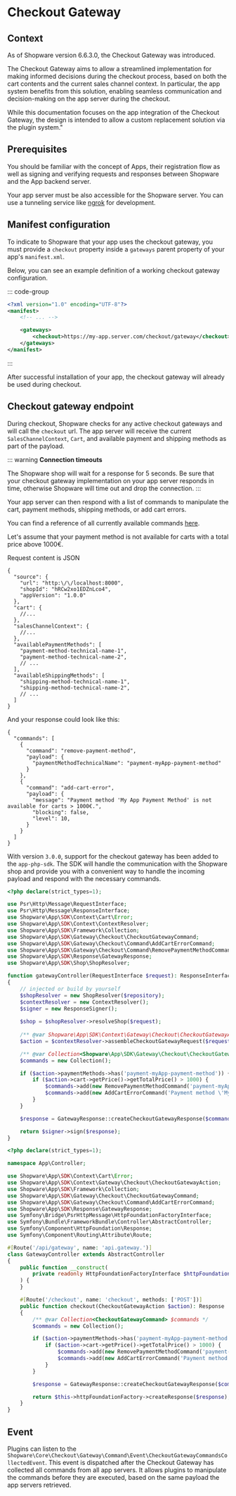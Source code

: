 # Checkout Gateway

## Context

As of Shopware version 6.6.3.0, the Checkout Gateway was introduced.

The Checkout Gateway aims to allow a streamlined implementation for making informed decisions during the checkout process, based on both the cart contents and the current sales channel context.
In particular, the app system benefits from this solution, enabling seamless communication and decision-making on the app server during the checkout.

While this documentation focuses on the app integration of the Checkout Gateway, the design is intended to allow a custom replacement solution via the plugin system."

## Prerequisites

You should be familiar with the concept of Apps, their registration flow as well as signing and verifying requests and responses between Shopware and the App backend server.

<PageRef page="../../app-base-guide.md" title="App base guide" />

Your app server must be also accessible for the Shopware server.
You can use a tunneling service like [ngrok](https://ngrok.com/) for development.

## Manifest configuration

To indicate to Shopware that your app uses the checkout gateway, you must provide a `checkout` property inside a `gateways` parent property of your app's `manifest.xml`.

Below, you can see an example definition of a working checkout gateway configuration.

::: code-group

```xml [manifest.xml]
<?xml version="1.0" encoding="UTF-8"?>
<manifest>
    <!-- ... -->

    <gateways>
        <checkout>https://my-app.server.com/checkout/gateway</checkout>
    </gateways>
</manifest>
```

:::

After successful installation of your app, the checkout gateway will already be used during checkout.

## Checkout gateway endpoint

During checkout, Shopware checks for any active checkout gateways and will call the `checkout` url.
The app server will receive the current `SalesChannelContext`, `Cart`, and available payment and shipping methods as part of the payload.

::: warning
**Connection timeouts**

The Shopware shop will wait for a response for 5 seconds.
Be sure that your checkout gateway implementation on your app server responds in time, otherwise Shopware will time out and drop the connection.
:::

Your app server can then respond with a list of commands to manipulate the cart, payment methods, shipping methods, or add cart errors.

You can find a reference of all currently available commands [here](./command-reference.md).

Let's assume that your payment method is not available for carts with a total price above 1000€.

<Tabs>

<Tab title="HTTP">

Request content is JSON

```json5
{
  "source": {
    "url": "http:\/\/localhost:8000",
    "shopId": "hRCw2xo1EDZnLco4",
    "appVersion": "1.0.0"
  },
  "cart": {
    //...
  },
  "salesChannelContext": {
    //...
  },
  "availablePaymentMethods": [
    "payment-method-technical-name-1",
    "payment-method-technical-name-2",
    // ...
  ],
  "availableShippingMethods": [
    "shipping-method-technical-name-1",
    "shipping-method-technical-name-2",
    // ...
  ]
}
```

And your response could look like this:

```json5
{
  "commands": [
    {
      "command": "remove-payment-method",
      "payload": {
        "paymentMethodTechnicalName": "payment-myApp-payment-method"
      }
    },
    {
      "command": "add-cart-error",
      "payload": {
        "message": "Payment method 'My App Payment Method' is not available for carts > 1000€.",
        "blocking": false,
        "level": 10,
      }
    }
  ]
}
```

</Tab>

<Tab title="App PHP SDK">

With version `3.0.0`, support for the checkout gateway has been added to the `app-php-sdk`.
The SDK will handle the communication with the Shopware shop and provide you with a convenient way to handle the incoming payload and respond with the necessary commands.

```php
<?php declare(strict_types=1);

use Psr\Http\Message\RequestInterface;
use Psr\Http\Message\ResponseInterface;
use Shopware\App\SDK\Context\Cart\Error;
use Shopware\App\SDK\Context\ContextResolver;
use Shopware\App\SDK\Framework\Collection;
use Shopware\App\SDK\Gateway\Checkout\CheckoutGatewayCommand;
use Shopware\App\SDK\Gateway\Checkout\Command\AddCartErrorCommand;
use Shopware\App\SDK\Gateway\Checkout\Command\RemovePaymentMethodCommand;
use Shopware\App\SDK\Response\GatewayResponse;
use Shopware\App\SDK\Shop\ShopResolver;

function gatewayController(RequestInterface $request): ResponseInterface
{
    // injected or build by yourself
    $shopResolver = new ShopResolver($repository);
    $contextResolver = new ContextResolver();
    $signer = new ResponseSigner();
    
    $shop = $shopResolver->resolveShop($request);
    
    /** @var Shopware\App\SDK\Context\Gateway\Checkout\CheckoutGatewayAction $action */
    $action = $contextResolver->assembleCheckoutGatewayRequest($request, $shop);

    /** @var Collection<Shopware\App\SDK\Gateway\Checkout\CheckoutGatewayCommand> $commands */
    $commands = new Collection();

    if ($action->paymentMethods->has('payment-myApp-payment-method')) {
        if ($action->cart->getPrice()->getTotalPrice() > 1000) {
            $commands->add(new RemovePaymentMethodCommand('payment-myApp-payment-method'));
            $commands->add(new AddCartErrorCommand('Payment method \'My App Payment Method\' is not available for carts > 1000€.', false, Error::LEVEL_WARNING));
        }
    }

    $response = GatewayResponse::createCheckoutGatewayResponse($commands);

    return $signer->sign($response);
}
```

</Tab>

<Tab title="Symfony Bundle">

```php
<?php declare(strict_types=1);

namespace App\Controller;

use Shopware\App\SDK\Context\Cart\Error;
use Shopware\App\SDK\Context\Gateway\Checkout\CheckoutGatewayAction;
use Shopware\App\SDK\Framework\Collection;
use Shopware\App\SDK\Gateway\Checkout\CheckoutGatewayCommand;
use Shopware\App\SDK\Gateway\Checkout\Command\AddCartErrorCommand;
use Shopware\App\SDK\Response\GatewayResponse;
use Symfony\Bridge\PsrHttpMessage\HttpFoundationFactoryInterface;
use Symfony\Bundle\FrameworkBundle\Controller\AbstractController;
use Symfony\Component\HttpFoundation\Response;
use Symfony\Component\Routing\Attribute\Route;

#[Route('/api/gateway', name: 'api.gateway.')]
class GatewayController extends AbstractController
{
    public function __construct(
        private readonly HttpFoundationFactoryInterface $httpFoundationFactory
    ) {
    }

    #[Route('/checkout', name: 'checkout', methods: ['POST'])]
    public function checkout(CheckoutGatewayAction $action): Response
    {
        /** @var Collection<CheckoutGatewayCommand> $commands */
        $commands = new Collection();

        if ($action->paymentMethods->has('payment-myApp-payment-method')) {
            if ($action->cart->getPrice()->getTotalPrice() > 1000) {
                $commands->add(new RemovePaymentMethodCommand('payment-myApp-payment-method'));
                $commands->add(new AddCartErrorCommand('Payment method \'My App Payment Method\' is not available for carts > 1000€.', false, Error::LEVEL_WARNING));
            }
        }

        $response = GatewayResponse::createCheckoutGatewayResponse($commands);

        return $this->httpFoundationFactory->createResponse($response);
    }
}
```

</Tab>

</Tabs>

## Event

Plugins can listen to the `Shopware\Core\Checkout\Gateway\Command\Event\CheckoutGatewayCommandsCollectedEvent`.
This event is dispatched after the Checkout Gateway has collected all commands from all app servers.
It allows plugins to manipulate the commands before they are executed, based on the same payload the app servers retrieved.
